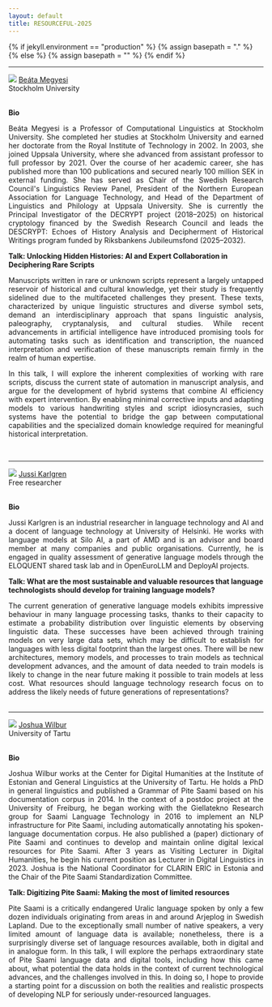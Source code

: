 ```yaml
---
layout: default
title: RESOURCEFUL-2025
---
```

{% if jekyll.environment  == "production" %}
        {% assign basepath = "." %}
{% else %}
        {% assign basepath = "" %}
{% endif %}

<hr>

<div>
    <div class="iblock headshot-invited-speaker">
        <img src="{{basepath}}/images/speakers/Megyesi.jpg" class="headshot">
        <a href="https://www.su.se/english/profiles/beba5639-1.468162?open-collapse-boxes=body-research" class="headshotaffiliation"> Beáta Megyesi </a>
        <div class="headshotname"> Stockholm University </div>
    </div>
</div>

<br>

**Bio**  
<div style="text-align: justify;">
Beáta Megyesi is a Professor of Computational Linguistics at Stockholm University. She completed her studies at Stockholm University and earned her doctorate from the Royal Institute of Technology in 2002. In 2003, she joined Uppsala University, where she advanced from assistant professor to full professor by 2021. Over the course of her academic career, she has published more than 100 publications and secured nearly 100 million SEK in external funding. She has served as Chair of the Swedish Research Council's Linguistics Review Panel, President of the Northern European Association for Language Technology, and Head of the Department of Linguistics and Philology at Uppsala University. She is currently the Principal Investigator of the DECRYPT project (2018–2025) on historical cryptology financed by the Swedish Research Council and leads the DESCRYPT: Echoes of History Analysis and Decipherment of Historical Writings program funded by Riksbankens Jubileumsfond (2025–2032).
</div>

**Talk: Unlocking Hidden Histories: AI and Expert Collaboration in Deciphering Rare Scripts**  
<div style="text-align: justify;">
Manuscripts written in rare or unknown scripts represent a largely untapped reservoir of historical and cultural knowledge, yet their study is frequently sidelined due to the multifaceted challenges they present. These texts, characterized by unique linguistic structures and diverse symbol sets, demand an interdisciplinary approach that spans linguistic analysis, paleography, cryptanalysis, and cultural studies. While recent advancements in artificial intelligence have introduced promising tools for automating tasks such as identification and transcription, the nuanced interpretation and verification of these manuscripts remain firmly in the realm of human expertise. 

In this talk, I will explore the inherent complexities of working with rare scripts, discuss the current state of automation in manuscript analysis, and argue for the development of hybrid systems that combine AI efficiency with expert intervention. By enabling minimal corrective inputs and adapting models to various handwriting styles and script idiosyncrasies, such systems have the potential to bridge the gap between computational capabilities and the specialized domain knowledge required for meaningful historical interpretation.
</div>

<br>

<hr>


<div>
    <div class="iblock headshot-invited-speaker">
        <img src="{{basepath}}/images/speakers/Karlgren.jpg" class="headshot">
        <a href="https://www.lingvi.st" class="headshotaffiliation"> Jussi Karlgren </a>
        <div class="headshotname"> Free researcher </div>
    </div>
</div>


<br>

**Bio**
<div style="text-align: justify;">
Jussi Karlgren is an industrial researcher in language technology and AI and a docent of language technology at University of Helsinki. He works with language models at Silo AI, a part of AMD and is an advisor and board member at many companies and public organisations. Currently, he is engaged in quality assessment of generative language models through the ELOQUENT shared task lab and in OpenEuroLLM and DeployAI projects.
</div>


**Talk: What are the most sustainable and valuable resources that language technologists should develop for training language models?**  
<div style="text-align: justify;">
The current generation of generative language models exhibits impressive behaviour in many language processing tasks, thanks to their capacity to estimate a probability distribution over linguistic elements by observing linguistic data. These successes have been achieved through training models on very large data sets, which may be difficult to establish for languages with less digital footprint than the largest ones. There will be new architectures, memory models, and processes to train models as technical development advances, and the amount of data needed to train models is likely to change in the near future making it possible to train models at less cost. What resources should language technology research focus on to address the likely needs of future generations of representations?
</div>

<br>

<hr>

<div>
    <div class="iblock headshot-invited-speaker">
        <img src="{{basepath}}/images/speakers/Wilbur.jpg" class="headshot">
        <a href="https://ut.ee/en/employee/joshua-wilbur" class="headshotaffiliation"> Joshua Wilbur </a>
        <div class="headshotname"> University of Tartu </div>
    </div>
</div>

<br>

**Bio**  
<div style="text-align: justify;">
Joshua Wilbur works at the Center for Digital Humanities at the Institute of Estonian and General Linguistics at the University of Tartu. He holds a PhD in general linguistics and published a Grammar of Pite Saami based on his documentation corpus in 2014. In the context of a postdoc project at the University of Freiburg, he began working with the Giellatekno Research group for Saami Language Technology in 2016 to implement an NLP infrastructure for Pite Saami, including automatically annotating his spoken-language documentation corpus. He also published a (paper) dictionary of Pite Saami and continues to develop and maintain online digital lexical resources for Pite Saami. After 3 years as Visiting Lecturer in Digital Humanities, he begin his current position as Lecturer in Digital Linguistics in 2023. Joshua is the National Coordinator for CLARIN ERIC in Estonia and the Chair of the Pite Saami Standardization Committee.
</div>


**Talk: Digitizing Pite Saami: Making the most of limited resources**  
<div style="text-align: justify;">
Pite Saami is a critically endangered Uralic language spoken by only a few dozen individuals originating from areas in and around Arjeplog in Swedish Lapland. Due to the exceptionally small number of native speakers, a very limited amount of language data is available; nonetheless, there is a surprisingly diverse set of language resources available, both in digital and in analogue form. In this talk, I will explore the perhaps extraordinary state of Pite Saami language data and digital tools, including how this came about, what potential the data holds in the context of current technological advances, and the challenges involved in this. In doing so, I hope to provide a starting point for a discussion on both the realities and realistic prospects of developing NLP for seriously under-resourced languages. 
</div>
